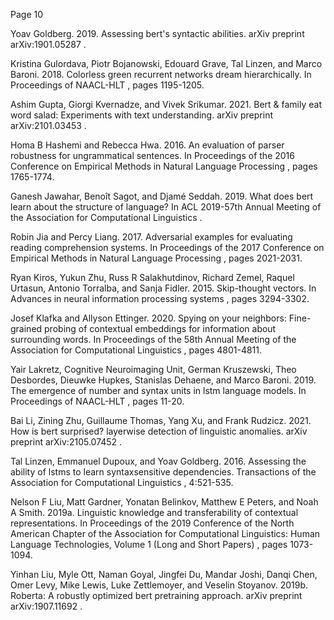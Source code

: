 Page 10

Yoav Goldberg. 2019. Assessing bert's syntactic abilities. arXiv preprint arXiv:1901.05287 .

Kristina Gulordava, Piotr Bojanowski, Edouard Grave, Tal Linzen, and Marco Baroni. 2018. Colorless green recurrent networks dream hierarchically. In Proceedings of NAACL-HLT , pages 1195-1205.

Ashim Gupta, Giorgi Kvernadze, and Vivek Srikumar. 2021. Bert & family eat word salad: Experiments with text understanding. arXiv preprint arXiv:2101.03453 .

Homa B Hashemi and Rebecca Hwa. 2016. An evaluation of parser robustness for ungrammatical sentences. In Proceedings of the 2016 Conference on Empirical Methods in Natural Language Processing , pages 1765-1774.

Ganesh Jawahar, Benoît Sagot, and Djamé Seddah. 2019. What does bert learn about the structure of language? In ACL 2019-57th Annual Meeting of the Association for Computational Linguistics .

Robin Jia and Percy Liang. 2017. Adversarial examples for evaluating reading comprehension systems. In Proceedings of the 2017 Conference on Empirical Methods in Natural Language Processing , pages 2021-2031.

Ryan Kiros, Yukun Zhu, Russ R Salakhutdinov, Richard Zemel, Raquel Urtasun, Antonio Torralba, and Sanja Fidler. 2015. Skip-thought vectors. In Advances in neural information processing systems , pages 3294-3302.

Josef Klafka and Allyson Ettinger. 2020. Spying on your neighbors: Fine-grained probing of contextual embeddings for information about surrounding words. In Proceedings of the 58th Annual Meeting of the Association for Computational Linguistics , pages 4801-4811.

Yair Lakretz, Cognitive Neuroimaging Unit, German Kruszewski, Theo Desbordes, Dieuwke Hupkes, Stanislas Dehaene, and Marco Baroni. 2019. The emergence of number and syntax units in lstm language models. In Proceedings of NAACL-HLT , pages 11-20.

Bai Li, Zining Zhu, Guillaume Thomas, Yang Xu, and Frank Rudzicz. 2021. How is bert surprised? layerwise detection of linguistic anomalies. arXiv preprint arXiv:2105.07452 .

Tal Linzen, Emmanuel Dupoux, and Yoav Goldberg. 2016. Assessing the ability of lstms to learn syntaxsensitive dependencies. Transactions of the Association for Computational Linguistics , 4:521-535.

Nelson F Liu, Matt Gardner, Yonatan Belinkov, Matthew E Peters, and Noah A Smith. 2019a. Linguistic knowledge and transferability of contextual representations. In Proceedings of the 2019 Conference of the North American Chapter of the Association for Computational Linguistics: Human Language Technologies, Volume 1 (Long and Short Papers) , pages 1073-1094.

Yinhan Liu, Myle Ott, Naman Goyal, Jingfei Du, Mandar Joshi, Danqi Chen, Omer Levy, Mike Lewis, Luke Zettlemoyer, and Veselin Stoyanov. 2019b. Roberta: A robustly optimized bert pretraining approach. arXiv preprint arXiv:1907.11692 .